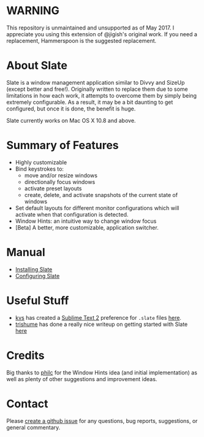 # WARNING #

This repository is unmaintained and unsupported as of May 2017. I appreciate you using this extension of @jigish's original work. If you need a replacement, Hammerspoon is the suggested replacement.

# About Slate #

Slate is a window management application similar to Divvy and SizeUp (except better and free!). Originally written to replace them due to some limitations in how each work, it attempts to overcome them by simply being extremely configurable. As a result, it may be a bit daunting to get configured, but once it is done, the benefit is huge.

Slate currently works on Mac OS X 10.8 and above.

# Summary of Features #

* Highly customizable
* Bind keystrokes to:
  * move and/or resize windows
  * directionally focus windows
  * activate preset layouts
  * create, delete, and activate snapshots of the current state of windows
* Set default layouts for different monitor configurations which will activate when that configuration is detected.
* Window Hints: an intuitive way to change window focus
* \[Beta\] A better, more customizable, application switcher.

# Manual #

* [Installing Slate](doc/installation.md)
* [Configuring Slate](doc/configuration.md)

# Useful Stuff #

* [kvs](https://github.com/kvs) has created a [Sublime Text 2](http://www.sublimetext.com/2) preference for `.slate` files [here](https://github.com/kvs/ST2Slate).
* [trishume](https://github.com/trishume) has done a really nice writeup on getting started with Slate [here](http://thume.ca/howto/2012/11/19/using-slate/)

# Credits #

Big thanks to [philc](https://github.com/philc) for the Window Hints idea (and initial implementation) as well as plenty of other suggestions and improvement ideas.

# Contact #

Please [create a github issue](https://github.com/mattr-/slate/issues/new) for any questions, bug reports, suggestions, or general commentary.
